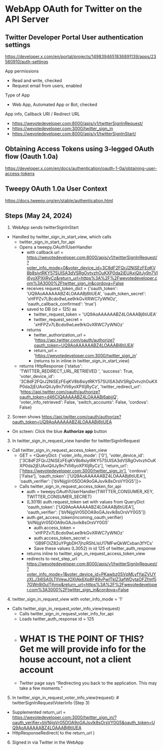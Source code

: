 # WebApp OAuth for Twitter on the API Server

## Twitter Developer Portal User authentication settings
https://developer.x.com/en/portal/projects/1498394651836891139/apps/23560910/auth-settings

App permissions
* Read and write, checked
* Request email from users, enabled

Type of App
* Web App, Automated App or Bot, checked

App info, Callback URI / Redirect URL
* https://wevotedeveloper.com:8000/apis/v1/twitterSignInRequest/
* https://wevotedeveloper.com:3000/twitter_sign_in
* https://wevotedeveloper.com:8000/apis/v1/twitterSignInStart/

## Obtaining Access Tokens using 3-legged OAuth flow (Oauth 1.0a)
https://developer.x.com/en/docs/authentication/oauth-1-0a/obtaining-user-access-tokens

## Tweepy OAuth 1.0a User Context
https://docs.tweepy.org/en/stable/authentication.html

## Steps (May 24, 2024)
1) WebApp sends twitterSignInStart
* Handled by twitter_sign_in_start_view, which calls
  * twitter_sign_in_start_for_api
  * Opens a  tweepy.OAuth1UserHandler
    * with callback url =  https://wevotedeveloper.com:8000/apis/v1/twitterSignInRequest/?voter_info_mode=0&voter_device_id=3C8dF2FQrJ2NiSEzFEqKV8b8siytRKY57SUISA3dVSRgOvtvzhOuKXP0da2jEUAxiQitJy9n7VIi6yoXPXljRyCz&return_url=https%3A%2F%2Fwevotedeveloper.com%3A3000%2Ftwitter_sign_in&cordova=False
    * receives request_token_dict = {'oauth_token': 'UQ9AoAAAAAABZ4LOAAABj6tiUEA', 'oauth_token_secret': 'xHFPZv7LBcdo9wLee9rkGvXRWC7yWNOz', 'oauth_callback_confirmed': 'true'}
    * saved to DB (id = 125) as 
      * twitter_request_token = 'UQ9AoAAAAAABZ4LOAAABj6tiUEA'
      * twitter_request_secret = 'xHFPZv7LBcdo9wLee9rkGvXRWC7yWNOz'
    * returns
      * twitter_authorization_url = 'https://api.twitter.com/oauth/authorize?oauth_token=UQ9AoAAAAAABZ4LOAAABj6tiUEA'
      * return_url = 'https://wevotedeveloper.com:3000/twitter_sign_in'
      * (returns to in inline in twitter_sign_in_start_view)
  * returns HttpResponse {'status': 'TWITTER_REDIRECT_URL_RETRIEVED ', 'success': True, 'voter_device_id': '3C8dF2FQrJ2NiSEzFEqKV8b8siytRKY57SUISA3dVSRgOvtvzhOuKXP0da2jEUAxiQitJy9n7VIi6yoXPXljRyCz', 'twitter_redirect_url': 'https://api.twitter.com/oauth/authorize?oauth_token=d46CIQAAAAABZ4LOAAABj6abjjQ', 'voter_info_retrieved': False, 'switch_accounts': False, 'cordova': False}
2) Screen shows https://api.twitter.com/oauth/authorize?oauth_token=UQ9AoAAAAAABZ4LOAAABj6tiUEA
  * On scteen:  Click the blue **Authorize app** button
3) In twitter_sign_in_request_view handler for twitterSignInRequest
  * Call twitter_sign_in_request_access_token_view
    * GET = <QueryDict: {'voter_info_mode': ['0'], 'voter_device_id': ['3C8dF2FQrJ2NiSEzFEqKV8b8siytRKY57SUISA3dVSRgOvtvzhOuKXP0da2jEUAxiQitJy9n7VIi6yoXPXljRyCz'], 'return_url': ['https://wevotedeveloper.com:3000/twitter_sign_in'], 'cordova': ['False'], 'oauth_token': ['UQ9AoAAAAAABZ4LOAAABj6tiUEA'], 'oauth_verifier': ['bVNijgVr05DOA9oGAJsvlk8sOrsVY0G5']}>
    * Calls twitter_sign_in_request_access_token_for_api
      * auth = tweepy.OAuth1UserHandler(TWITTER_CONSUMER_KEY, TWITTER_CONSUMER_SECRET)
      * (L3019) auth.request_token set with values from QueryDict 'oauth_token': ['UQ9AoAAAAAABZ4LOAAABj6tiUEA'], 'oauth_verifier': ['bVNijgVr05DOA9oGAJsvlk8sOrsVY0G5']}
      * auth.get_access_token(incoming_oauth_verifier) 'bVNijgVr05DOA9oGAJsvlk8sOrsVY0G5'
        * auth.access_token = 'xHFPZv7LBcdo9wLee9rkGvXRWC7yWNOz'
        * auth.access_token_secret = 'GB9FOIZ82uYPgbDH7jhzRShLlsU17MFwQkWCxban3fYCs'
        * Save these values (L3052) in id 125 of twitter_auth_response
      * returns inline to twitter_sign_in_request_access_token_view
      * redirects to next_step_url https://wevotedeveloper.com:8000/apis/v1/twitterSignInRequest/?voter_info_mode=1&voter_device_id=PKawbz0SVpMLyfYaiZVUYzXLJ3i6SA0LTIIVewJOXIAk6Xp8F89vPwlTklZ3afWDytaOFZfmf57GWn9i0ulTjhmx&return_url=https%3A%2F%2Fwevotedeveloper.com%3A3000%2Ftwitter_sign_in&cordova=False
4) twitter_sign_in_request_view with voter_info_mode = '1'
  * Calls twitter_sign_in_request_voter_info_view(request)
    * Calls twitter_sign_in_request_voter_info_for_api
    * Loads twitter_auth_response id = 125
    * # WHAT IS THE POINT OF THIS?  Get me will provide info for the house account, not a client account
    * Twitter page says "Redirecting you back to the application. This may take a few moments."
5) In twitter_sign_in_request_voter_info_view(request):  # twitterSignInRequestVoterInfo (Step 3)
  * Supplemented return_url = https://wevotedeveloper.com:3000/twitter_sign_in/?oauth_verifier=bVNijgVr05DOA9oGAJsvlk8sOrsVY0G5&oauth_token=UQ9AoAAAAAABZ4LOAAABj6tiUEA
  * HttpResponseRedirect( to the return_url )
6) Signed in via Twitter in the WebApp

